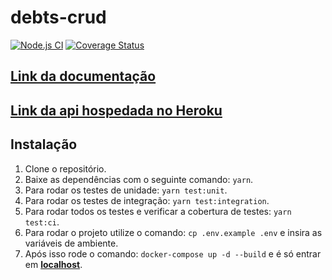 # debts-crud

[![Node.js CI](https://github.com/eduviictor/debts-crud/actions/workflows/node.js.yml/badge.svg)](https://github.com/eduviictor/debts-crud/actions/workflows/node.js.yml)
[![Coverage Status](https://coveralls.io/repos/github/eduviictor/debts-crud/badge.svg?branch=main)](https://coveralls.io/github/eduviictor/debts-crud?branch=main)

## [**Link da documentação**](https://debts-crud.herokuapp.com/docs)

## [**Link da api hospedada no Heroku**](https://debts-crud.herokuapp.com/)

## Instalação

1. Clone o repositório.
2. Baixe as dependências com o seguinte comando: `yarn`.
3. Para rodar os testes de unidade: `yarn test:unit`.
4. Para rodar os testes de integração: `yarn test:integration`.
5. Para rodar todos os testes e verificar a cobertura de testes: `yarn test:ci`.
6. Para rodar o projeto utilize o comando: `cp .env.example .env` e insira as variáveis de ambiente.
7. Após isso rode o comando: `docker-compose up -d --build` e é só entrar em [**localhost**](http://localhost:3000).
